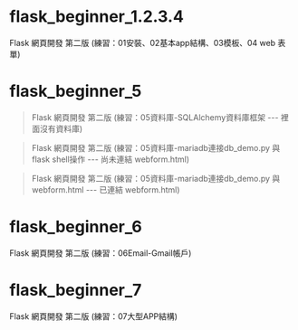 # flask_beginner_1.2.3.4
Flask 網頁開發 第二版 (練習：01安裝、02基本app結構、03模板、04 web 表單)

# flask_beginner_5
> Flask 網頁開發 第二版 (練習：05資料庫-SQLAlchemy資料庫框架 --- 裡面沒有資料庫)

> Flask 網頁開發 第二版 (練習：05資料庫-mariadb連接db_demo.py 與 flask shell操作 --- 尚未連結 webform.html)

> Flask 網頁開發 第二版 (練習：05資料庫-mariadb連接db_demo.py 與 webform.html --- 已連結 webform.html)

# flask_beginner_6
Flask 網頁開發 第二版 (練習：06Email-Gmail帳戶)

# flask_beginner_7
Flask 網頁開發 第二版 (練習：07大型APP結構)
